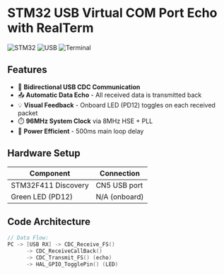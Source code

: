 # STM32 USB Virtual COM Port Echo with RealTerm

![STM32](https://img.shields.io/badge/STM32F411-Discovery-03234B?logo=stmicroelectronics&logoColor=white)
![USB](https://img.shields.io/badge/USB-CDC_ECHO-2496ED?logo=usb&logoColor=white)
![Terminal](https://img.shields.io/badge/Tested-RealTerm-success)

## Features
- 🔄 **Bidirectional USB CDC Communication**
- 📤 **Automatic Data Echo** - All received data is transmitted back
- 💡 **Visual Feedback** - Onboard LED (PD12) toggles on each received packet
- ⏱️ **96MHz System Clock** via 8MHz HSE + PLL
- 🔋 **Power Efficient** - 500ms main loop delay

## Hardware Setup
| Component | Connection |
|-----------|------------|
| STM32F411 Discovery | CN5 USB port |
| Green LED (PD12) | N/A (onboard) |

## Code Architecture
```c
// Data Flow:
PC -> [USB RX] -> CDC_Receive_FS() 
      -> CDC_ReceiveCallBack() 
      -> CDC_Transmit_FS() (echo)
      -> HAL_GPIO_TogglePin() (LED)
